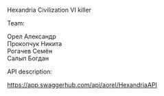 Hexandria
Civilization VI killer

Team:

Орел Александр  
Прокопчук Никита  
Рогачев  Семён  
Салып Богдан  

API description:

https://app.swaggerhub.com/api/aorel/HexandriaAPI

